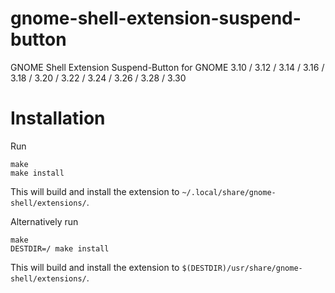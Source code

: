 gnome-shell-extension-suspend-button
====================================

GNOME Shell Extension Suspend-Button for GNOME 3.10 / 3.12 / 3.14 / 3.16 / 3.18 / 3.20 / 3.22 / 3.24 / 3.26 / 3.28 / 3.30


Installation
============

Run

```
make
make install
```

This will build and install the extension to ``~/.local/share/gnome-shell/extensions/``.   

Alternatively run
```
make
DESTDIR=/ make install
```

This will build and install the extension to ``$(DESTDIR)/usr/share/gnome-shell/extensions/``.
